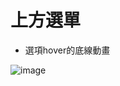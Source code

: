 # 上方選單

- 選項hover的底線動畫

![image](https://github.com/willynpi/css-coke/blob/main/N007/screenshot.png)